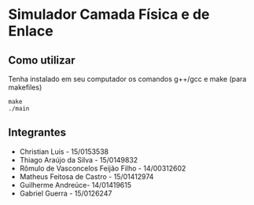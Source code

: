 # Simulador Camada Física e de Enlace
## Como utilizar
Tenha instalado em seu computador os comandos g++/gcc e make (para makefiles)

```
make
./main
```

## Integrantes

* Christian Luis - 15/0153538
* Thiago Araújo da Silva - 15/0149832
* Rômulo de Vasconcelos Feijão Filho - 14/00312602
* Matheus Feitosa de Castro - 15/01412974
* Guilherme Andreúce- 14/01419615
* Gabriel Guerra - 15/0126247
